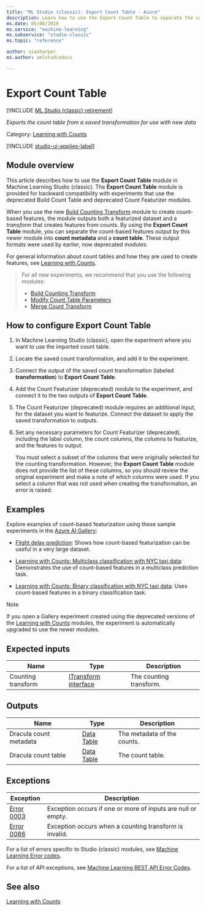 ```yaml
---
title: "ML Studio (classic): Export Count Table - Azure"
description: Learn how to use the Export Count Table to separate the count-based features produced by deprecated Build Count Table and  Count Featurizer modules.
ms.date: 05/06/2019
ms.service: "machine-learning"
ms.subservice: "studio-classic"
ms.topic: "reference"

author: xiaoharper
ms.author: amlstudiodocs

---
```

# Export Count Table

[!INCLUDE [ML Studio (classic) retirement](../includes/machine-learning-studio-classic-deprecation.md)]

*Exports the count table from a saved transformation for use with new data*

Category: [Learning with Counts](data-transformation-learning-with-counts.md)

[!INCLUDE [studio-ui-applies-label](../includes/studio-ui-applies-label.md)]

## Module overview

This article describes how to use the **Export Count Table** module in Machine Learning Studio (classic). The **Export Count Table** module is provided for backward compatibility with experiments that use the deprecated Build Count Table and deprecated Count Featurizer modules.

When you use the new [Build Counting Transform](build-counting-transform.md) module to create count-based features, the module outputs both a featurized dataset and a *transform* that creates features from counts. By using the **Export Count Table** module, you can separate the count-based features output by this newer module into **count metadata** and a **count table**. These output formats were used by earlier, now deprecated modules:

For general information about count tables and how they are used to create features, see [Learning with Counts](data-transformation-learning-with-counts.md).

> For all new experiments, we recommend that you use the following modules:
> 
> + [Build Counting Transform](build-counting-transform.md)
> + [Modify Count Table Parameters](modify-count-table-parameters.md)
> + [Merge Count Transform](merge-count-transform.md)

## How to configure Export Count Table

1. In Machine Learning Studio (classic), open the experiment where you want to use the imported count table.

2. Locate the saved count transformation, and add it to the experiment.

3. Connect the output of the saved count transformation (labeled **transformation**) to **Export Count Table**.

4. Add the Count Featurizer (deprecated) module to the experiment, and connect it to the two outputs of **Export Count Table**.

5. The Count Featurizer (deprecated) module requires an additional input, for the dataset you want to featurize. Connect the dataset to apply the saved transformation to outputs.

6. Set any necessary parameters for Count Featurizer (deprecated), including the label column, the count columns, the columns to featurize, and the features to output.

    You must select a subset of the columns that were originally selected for the counting transformation. However, the **Export Count Table** module does not provide the list of these columns, so you should review the original experiment and make a note of which columns were used. If you select a column that was not used when creating the transformation, an error is raised.

## Examples

Explore examples of count-based featurization using these sample experiments in the [Azure AI Gallery](https://gallery.azure.ai/):

* [Flight delay prediction](https://gallery.azure.ai/Experiment/Binary-Classification-Flight-delay-prediction-3): Shows how count-based featurization can be useful in a very large dataset.

* [Learning with Counts: Multiclass classification with NYC taxi data](https://gallery.azure.ai/Experiment/Learning-with-Counts-Multiclass-classification-with-NYC-taxi-data-2): Demonstrates the use of count-based features in a multiclass prediction task.

* [Learning with Counts: Binary classification with NYC taxi data](https://gallery.azure.ai/Experiment/Learning-with-Counts-Binary-classification-with-NYC-taxi-data-2): Uses count-based features in a binary classification task.

> [!NOTE]
> If you open a Gallery experiment created using the deprecated versions of the [Learning with Counts](data-transformation-learning-with-counts.md) modules, the experiment is automatically upgraded to use the newer modules.

## Expected inputs

|Name|Type|Description|  
|----------|----------|-----------------|  
|Counting transform|[ITransform interface](itransform-interface.md)|The counting transform.|  

## Outputs

|Name|Type|Description|  
|----------|----------|-----------------|  
|Dracula count metadata|[Data Table](data-table.md)|The metadata of the counts.|  
|Dracula count table|[Data Table](data-table.md)|The count table.|  

## Exceptions

|Exception|Description|  
|---------------|-----------------|  
|[Error 0003](errors/error-0003.md)|Exception occurs if one or more of inputs are null or empty.|  
|[Error 0086](errors/error-0086.md)|Exception occurs when a counting transform is invalid.|  

For a list of errors specific to Studio (classic) modules, see [Machine Learning Error codes](errors/machine-learning-module-error-codes.md).

For a list of API exceptions, see [Machine Learning REST API Error Codes](/azure/machine-learning/studio/web-service-error-codes).

## See also

 [Learning with Counts](data-transformation-learning-with-counts.md) 
